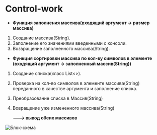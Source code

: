# Control-work
* **Функция заполнения массива(входящий аргумент -> размер массива)** 
1. Создание массива(String).
2. Заполнение его значениями введенными с консоли.
3. Возвращение заполненного массива(String).

 * **Функция сортировки массива по кол-ву символов в элементе**
    **(входящий аргумент -> заполненный массив(String))**
1. Создание списка(класс List<>).
2. Проверка на кол-во символов в элементе массива(String) переданного в качестве аргумента
    и заполнение списка.
3. Преобразование списка в Массив(String)
4. Вовращение уже измененного массива(String)

   **---> вывод обеих массивов**

![Блок-схема](https://raw.githubusercontent.com/ArseniyZub/Control-work/0e450e0ece9a72fdb5a8eba0c4a5aa0f1feaeb56/Block-diagram.png.png)